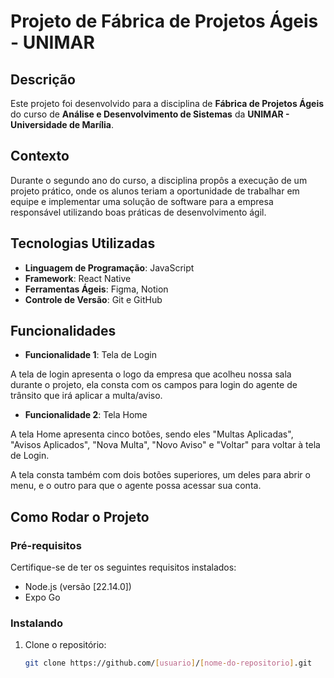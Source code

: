 # Projeto de Fábrica de Projetos Ágeis - UNIMAR

## Descrição

Este projeto foi desenvolvido para a disciplina de **Fábrica de Projetos Ágeis** do curso de **Análise e Desenvolvimento de Sistemas** da **UNIMAR - Universidade de Marília**.

## Contexto

Durante o segundo ano do curso, a disciplina propôs a execução de um projeto prático, onde os alunos teriam a oportunidade de trabalhar em equipe e implementar uma solução de software para a empresa responsável utilizando boas práticas de desenvolvimento ágil.

## Tecnologias Utilizadas

- **Linguagem de Programação**: JavaScript
- **Framework**: React Native
- **Ferramentas Ágeis**: Figma, Notion
- **Controle de Versão**: Git e GitHub

## Funcionalidades

- **Funcionalidade 1**: Tela de Login
  
A tela de login apresenta o logo da empresa que acolheu nossa sala durante o projeto, ela consta com os campos para login do agente de trânsito que irá aplicar a multa/aviso.


- **Funcionalidade 2**: Tela Home

A tela Home apresenta cinco botões, sendo eles "Multas Aplicadas", "Avisos Aplicados", "Nova Multa", "Novo Aviso" e "Voltar" para voltar à tela de Login.

A tela consta também com dois botões superiores, um deles para abrir o menu, e o outro para que o agente possa acessar sua conta.

## Como Rodar o Projeto

### Pré-requisitos

Certifique-se de ter os seguintes requisitos instalados:

- Node.js (versão [22.14.0])
- Expo Go

### Instalando

1. Clone o repositório:
   ```bash
   git clone https://github.com/[usuario]/[nome-do-repositorio].git
